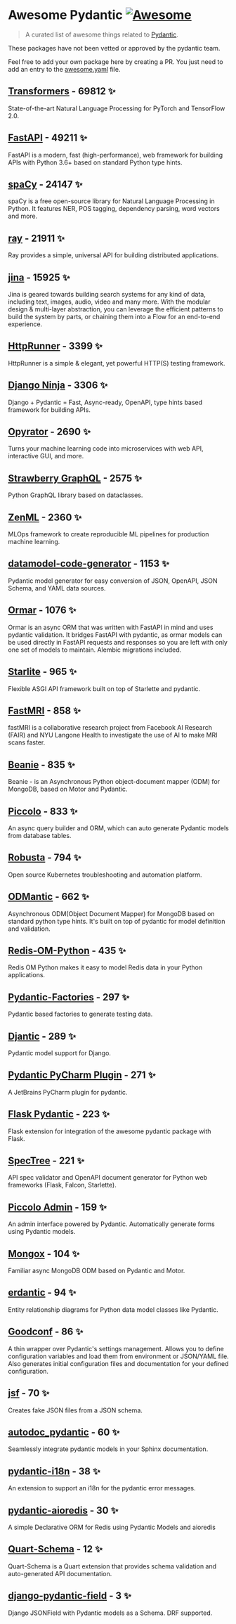 # Awesome Pydantic [![Awesome](https://awesome.re/badge-flat.svg)](https://github.com/sindresorhus/awesome)

> A curated list of awesome things related to [Pydantic](https://pydantic-docs.helpmanual.io/).

These packages have not been vetted or approved by the pydantic team.

Feel free to add your own package here by creating a PR. You just need to add an entry to the [awesome.yaml](./awesome.yaml) file.


## [Transformers](https://github.com/huggingface/transformers) - 69812 ✨

State-of-the-art Natural Language Processing for PyTorch and TensorFlow 2.0.

## [FastAPI](https://github.com/tiangolo/fastapi) - 49211 ✨

FastAPI is a modern, fast (high-performance), web framework for building APIs with Python 3.6+ based on standard Python type hints.

## [spaCy](https://github.com/explosion/spaCy) - 24147 ✨

spaCy is a free open-source library for Natural Language Processing in Python. It features NER, POS tagging, dependency parsing, word vectors and more.

## [ray](https://github.com/ray-project/ray) - 21911 ✨

Ray provides a simple, universal API for building distributed applications.

## [jina](https://github.com/jina-ai/jina) - 15925 ✨

Jina is geared towards building search systems for any kind of data, including text, images, audio, video and many more. With the modular design & multi-layer abstraction, you can leverage the efficient patterns to build the system by parts, or chaining them into a Flow for an end-to-end experience.

## [HttpRunner](https://github.com/httprunner/httprunner) - 3399 ✨

HttpRunner is a simple & elegant, yet powerful HTTP(S) testing framework.

## [Django Ninja](https://github.com/vitalik/django-ninja) - 3306 ✨

Django + Pydantic = Fast, Async-ready, OpenAPI, type hints based framework for building APIs.

## [Opyrator](https://github.com/ml-tooling/opyrator) - 2690 ✨

Turns your machine learning code into microservices with web API, interactive GUI, and more.

## [Strawberry GraphQL](https://github.com/strawberry-graphql/strawberry) - 2575 ✨

Python GraphQL library based on dataclasses.

## [ZenML](https://github.com/zenml-io/zenml) - 2360 ✨

MLOps framework to create reproducible ML pipelines for production machine learning.

## [datamodel-code-generator](https://github.com/koxudaxi/datamodel-code-generator) - 1153 ✨

Pydantic model generator for easy conversion of JSON, OpenAPI, JSON Schema, and YAML data sources.

## [Ormar](https://github.com/collerek/ormar) - 1076 ✨

Ormar is an async ORM that was written with FastAPI in mind and uses pydantic validation. It bridges FastAPI with pydantic, as ormar models can be used directly in FastAPI requests and responses so you are left with only one set of models to maintain. Alembic migrations included.

## [Starlite](https://github.com/Goldziher/starlite) - 965 ✨

Flexible ASGI API framework built on top of Starlette and pydantic.

## [FastMRI](https://github.com/facebookresearch/fastMRI) - 858 ✨

fastMRI is a collaborative research project from Facebook AI Research (FAIR) and NYU Langone Health to investigate the use of AI to make MRI scans faster.

## [Beanie](https://github.com/roman-right/beanie) - 835 ✨

Beanie - is an Asynchronous Python object-document mapper (ODM) for MongoDB, based on Motor and Pydantic.

## [Piccolo](https://github.com/piccolo-orm/piccolo) - 833 ✨

An async query builder and ORM, which can auto generate Pydantic models from database tables.

## [Robusta](https://github.com/robusta-dev/robusta) - 794 ✨

Open source Kubernetes troubleshooting and automation platform.

## [ODMantic](https://github.com/art049/odmantic) - 662 ✨

Asynchronous ODM(Object Document Mapper) for MongoDB based on standard python type hints. It's built on top of pydantic for model definition and validation.

## [Redis-OM-Python](https://github.com/redis/redis-om-python) - 435 ✨

Redis OM Python makes it easy to model Redis data in your Python applications.

## [Pydantic-Factories](https://github.com/Goldziher/pydantic-factories) - 297 ✨

Pydantic based factories to generate testing data.

## [Djantic](https://github.com/jordaneremieff/djantic) - 289 ✨

Pydantic model support for Django.

## [Pydantic PyCharm Plugin](https://github.com/koxudaxi/pydantic-pycharm-plugin) - 271 ✨

A JetBrains PyCharm plugin for pydantic.

## [Flask Pydantic](https://github.com/bauerji/flask_pydantic) - 223 ✨

Flask extension for integration of the awesome pydantic package with Flask.

## [SpecTree](https://github.com/0b01001001/spectree) - 221 ✨

API spec validator and OpenAPI document generator for Python web frameworks (Flask, Falcon, Starlette).

## [Piccolo Admin](https://github.com/piccolo-orm/piccolo_admin) - 159 ✨

An admin interface powered by Pydantic. Automatically generate forms using Pydantic models.

## [Mongox](https://github.com/aminalaee/mongox) - 104 ✨

Familiar async MongoDB ODM based on Pydantic and Motor.

## [erdantic](https://github.com/drivendataorg/erdantic) - 94 ✨

Entity relationship diagrams for Python data model classes like Pydantic.

## [Goodconf](https://github.com/lincolnloop/goodconf) - 86 ✨

A thin wrapper over Pydantic's settings management. Allows you to define configuration variables and load them from environment or JSON/YAML file. Also generates initial configuration files and documentation for your defined configuration.

## [jsf](https://github.com/ghandic/jsf) - 70 ✨

Creates fake JSON files from a JSON schema.

## [autodoc_pydantic](https://github.com/mansenfranzen/autodoc_pydantic) - 60 ✨

Seamlessly integrate pydantic models in your Sphinx documentation.

## [pydantic-i18n](https://github.com/boardpack/pydantic-i18n) - 38 ✨

An extension to support an i18n for the pydantic error messages.

## [pydantic-aioredis](https://github.com/andrewthetechie/pydantic-aioredis) - 30 ✨

A simple Declarative ORM for Redis using Pydantic Models and aioredis

## [Quart-Schema](https://gitlab.com/pgjones/quart-schema) - 12 ✨

Quart-Schema is a Quart extension that provides schema validation and auto-generated API documentation.

## [django-pydantic-field](https://github.com/surenkov/django-pydantic-field) - 3 ✨

Django JSONField with Pydantic models as a Schema. DRF supported.
